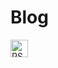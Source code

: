 # Blog

<div style="display: flex; gap: 10px; margin-bottom: 2rem; align-items: center;">
    <a href="/feed_rss_created.xml" target="_blank">
        <img src="https://www.mozilla.org/media/img/trademarks/feed-icon-28x28.png" alt="RSS Feed" style="width: 28px; height: 28px;">
    </a>
</div>
